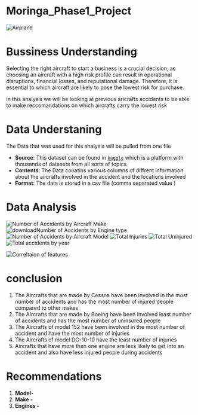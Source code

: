 # Moringa_Phase1_Project
![Airplane](https://github.com/Churabros/Moringa_Phase1_Project/assets/81102802/c260c994-82b6-41ba-93d5-786449d41512)

# Bussiness Understanding

Selecting the right aircraft to start a business is a crucial decision, as choosing an aircraft with a high risk profile can result in operational disruptions, financial losses, and reputational damage. Therefore, it is essential to which aircraft are likely to pose the lowest risk for purchase.

in this analysis we will be looking at previous aricrafts accidents to be able to make reccomandations on which aircrafts carry the  lowest risk

# Data Understaning
The Data that was used for this analysis will be pulled from one file 
* **Source**: This dataset can be found in [`kaggle`](https://www.kaggle.com/datasets/khsamaha/aviation-accident-database-synopses/data) which is a platform with thousands of datasets from all sorts of topics 
* **Contents**: The Data conatins various columns of diffrent information about the aircrafts involved in the accident and the locations involved 
* **Format**: The data is stored in a csv file (comma separated value )

# Data Analysis
![Number of Accidents by Aircraft Make](https://github.com/Churabros/Moringa_Phase1_Project/assets/81102802/b485d541-1131-4596-b041-24a7d0830ef0)
![downloadNumber of Accidents by Engine type ](https://github.com/Churabros/Moringa_Phase1_Project/assets/81102802/04d44291-8e02-408e-bb60-ace9945ad59e)
![Number of Accidents by Aircraft Model](https://github.com/Churabros/Moringa_Phase1_Project/assets/81102802/8c3a0732-dc93-499d-9340-69a4074b154a)
![Total Injuries](https://github.com/Churabros/Moringa_Phase1_Project/assets/81102802/013cf09e-d057-4c36-98d0-7bbfd753e1ee)
![Total Uninjured](https://github.com/Churabros/Moringa_Phase1_Project/assets/81102802/00938b27-fa7a-4949-bd1c-bc63a1069d58)
![Total accidents by year](https://github.com/Churabros/Moringa_Phase1_Project/assets/81102802/6b28b38d-7f6e-4e40-8405-9ec1cf7dbd10)

![Correltaion of features](https://github.com/Churabros/Moringa_Phase1_Project/assets/81102802/94118a4f-90e2-4528-ac16-3a50bdc0e9cd)


# conclusion
1. The Aircrafts that are made by Cessna have been involved in the most number of accidents and has the most number of injured people compared to other makes 
2. The Aircrafts that are made by Boeing have been involved least number of accidents and has the most number of uninsured people
3. The Aircrafts of model 152 have been involved in the most number  of accident and have the most number of injuries 
4. The Aircrafts of model DC-10-10 have the least number of injuries 
5. Aircrafts that have more than one engine are less likely to get into an accident and also have less injured people during accidents

# Recommendations

1. **Model-** 
2. **Make -** 
3. **Engines -** 
